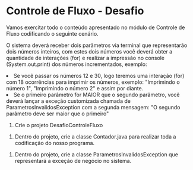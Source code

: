 <h1>Controle de Fluxo - Desafio
</h1>

<p>Vamos exercitar todo o conteúdo apresentado no módulo de Controle de Fluxo codificando o seguinte cenário.

O sistema deverá receber dois parâmetros via terminal que representarão dois números inteiros, com estes dois números você deverá obter a quantidade de interações (for) e realizar a impressão no console (System.out.print) dos números incrementados, exemplo:
</p>
<li>
Se você passar os números 12 e 30, logo teremos uma interação (for) com 18 ocorrências para imprimir os números, exemplo: "Imprimindo o número 1", "Imprimindo o número 2" e assim por diante.
</li>
<li>Se o primeiro parâmetro for MAIOR que o segundo parâmetro, você deverá lançar a exceção customizada chamada de ParametrosInvalidosException com a segunda mensagem: "O segundo parâmetro deve ser maior que o primeiro"</li>
<ol><li>Crie o projeto DesafioControleFluxo</li></ol>
<ol><li>Dentro do projeto, crie a classe Contador.java para realizar toda a codificação do nosso programa.</li></ol>
<ol><li>Dentro do projeto, crie a classe ParametrosInvalidosException que representará a exceção de negócio no sistema.</li></ol>
